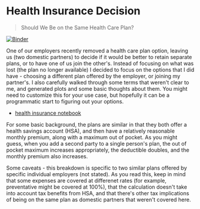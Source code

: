 # Health Insurance Decision

> Should We Be on the Same Health Care Plan?

[![Binder](https://mybinder.org/badge_logo.svg)](https://mybinder.org/v2/gh/researchapps/health-insurance-decision/master?filepath=health_insurance.ipynb)

One of our employers recently removed a health care plan option, leaving us (two domestic partners) to decide if it would be better to retain separate plans, or to have one of us join the other's.  Instead of focusing
on what was lost (the plan no longer available) I decided to focus on the options that I did have -
choosing a different plan offered by the employer, or joining my partner's. I also
carefully walked through some terms that weren't clear to me, and generated plots
and some basic thoughts about them. You might need to customize this for your use case,
but hopefully it can be a programmatic start to figuring out your options.

 - [health insurance notebook](health_insurance.ipynb)

For some basic background, the plans are similar in that they both offer a health savings account (HSA), and then have a relatively reasonable monthly premium, along with a maximum out of pocket. As you might guess, when you add a second party to a single person's plan, the out of pocket maximum increases appropriately, the deductible doubles, and the monthly premium also increases.

Some caveats - this breakdown is specific to two similar plans offered by specific individual employers (not stated). As you read this, keep in mind that some expenses are covered at differenet rates (for example, preventative might be covered at 100%), that the calculation doesn't take into account tax benefits from HSA, and that there's other tax implications of being on the same plan as domestic partners that weren't covered here.
